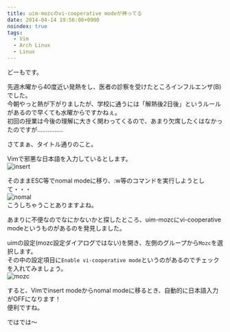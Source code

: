 ```yaml
---
title: uim-mozcのvi-cooperative modeが神ってる
date: 2014-04-14 19:56:08+0900
noindex: true
tags:
  - Vim
  - Arch Linux
  - Linux
---
```

どーもです。

先週木曜から40度近い発熱をし、医者の診察を受けたところインフルエンザ(B)でした。  
今朝やっと熱が下がりましたが、学校に通うには「解熱後2日後」というルールがあるので早くても水曜からですかねぇ。  
初回の授業は今後の理解に大きく関わってくるので、あまり欠席したくはなかったのですが...............

さてまぁ、タイトル通りのこと。

Vimで邪悪な日本語を入力しているとします。  
![insert](https://lh6.googleusercontent.com/-ysBPVyqGOOU/U0u3v09j0TI/AAAAAAAADKo/V_rmuuMacj4/s800/inout.png "insert")

そのままESC等でnomal modeに移り、:w等のコマンドを実行しようとして・・・  
![nomal](https://lh5.googleusercontent.com/-_9FMOYY9hXk/U0u3vxSG1II/AAAAAAAADKw/7sQ1W4bTWtg/s800/nomal.png "nomal")  
こうしちゃうことありますよね。

あまりに不便なのでなにかないかと探したところ、uim-mozcにvi-cooperative modeというものがあるのを発見しました。

uimの設定(mozc設定ダイアログではない)を開き、左側のグループから`Mozc`を選択します。  
その中の設定項目に`Enable vi-cooperative mode`というのがあるのでチェックを入れてみましょう。  
![mozc](https://lh5.googleusercontent.com/-yBXRapBdeZQ/U0u9Ogo7azI/AAAAAAAADLI/FOrRRLqsSBg/s640/2014-04-14-191530_1920x1080_scrot.png "mozc")

すると、Vimでinsert modeからnomal modeに移るとき、自動的に日本語入力がOFFになります！  
便利ですね。

ではでは〜
